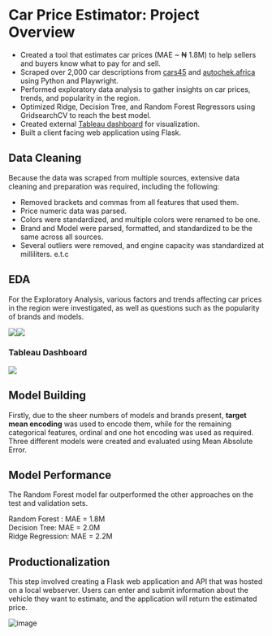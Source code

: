 # Car Price Estimator: Project Overview

  - Created a tool that estimates car prices (MAE ~ ₦ 1.8M) to help sellers and buyers know what to pay for and sell.
  - Scraped over 2,000 car descriptions from [cars45](https://www.cars45.com/) and [autochek.africa](https://autochek.africa/ng/cars-for-sale) using Python and Playwright.
  - Performed exploratory data analysis to gather insights on car prices, trends, and popularity in the region.
  - Optimized Ridge, Decision Tree, and Random Forest Regressors using GridsearchCV to reach the best model.
  - Created external [Tableau dashboard](https://public.tableau.com/app/profile/david.adewoyin/viz/CarPriceDeterminantDashboard/Dashboard1) for visualization.
  - Built a client facing web application using Flask.


 ## Data Cleaning
Because the data was scraped from multiple sources, extensive data cleaning and preparation was required, including the following:

 - Removed brackets and commas from all features that used them.
 - Price numeric data was parsed.
 - Colors were standardized, and multiple colors were renamed to be one.
 - Brand and Model were parsed, formatted, and standardized to be the same across all sources.
 - Several outliers were removed, and engine capacity was standardized at milliliters. e.t.c
  
## EDA 

For the Exploratory Analysis, various factors and trends affecting car prices in the region were investigated, as well as questions such as the popularity of brands and models. 


<div style='display:flex;'>
<img src="https://user-images.githubusercontent.com/57121852/213569749-1485cf09-d250-4dcc-8eff-6ede1418aa4b.png">
<img src="https://user-images.githubusercontent.com/57121852/213570571-0afc261a-d7d1-4184-92fe-4366a37aa98c.png" >
</div>

### Tableau Dashboard
<img src="https://user-images.githubusercontent.com/57121852/213936600-c760ea7f-321c-4254-a88d-1ecc208e90e5.png" >

##  Model Building
  Firstly, due to the sheer numbers of models and brands present, **target mean encoding** was used to encode them, while for the remaining categorical features, ordinal and one hot encoding was used as required.  
  Three different models were created and evaluated using Mean Absolute Error.

## Model Performance

The Random Forest model far outperformed the other approaches on the test and validation sets.

Random Forest : MAE = 1.8M  
Decision Tree: MAE =  2.0M  
Ridge Regression: MAE = 2.2M  
  
 ## Productionalization
This step involved creating a Flask web application and API that was hosted on a local webserver. Users can enter and submit information about the vehicle they want to estimate, and the application will return the estimated price.


![image](https://user-images.githubusercontent.com/57121852/213565832-915b6d87-0084-4135-864d-546e8035691c.png)
